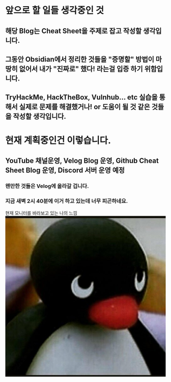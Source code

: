 # 앞으로 할 일들 생각중인 것

## 해당 Blog는 Cheat Sheet을 주제로 잡고 작성할 생각입니다.
## 그동안 Obsidian에서 정리한 것들을 "증명할" 방법이 마땅히 없어서 내가 "진짜로" 했다! 라는걸 입증 하기 위함입니다.

## TryHackMe, HackTheBox, Vulnhub... etc 실습을 통해서 실제로 문제를 해결했거나! or 도움이 될 것 같은 것들을 작성할 생각입니다.

# 현재 계획중인건 이렇습니다.

## YouTube 채널운영, Velog Blog 운영, Github Cheat Sheet Blog 운영, Discord 서버 운영 예정

### 왠만한 것들은 Velog에 올라갈 겁니다.

### 지금 새벽 2시 40분에 이거 하고 있는데 너무 피곤하네요.

현재 모니터를 바라보고 있는 나의 느낌 ![이미지](/assets/Um.jpg)